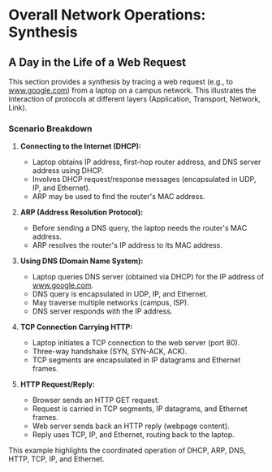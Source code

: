 # Overall Network Operations: Synthesis

## A Day in the Life of a Web Request

This section provides a synthesis by tracing a web request (e.g., to www.google.com) from a laptop on a campus network.  This illustrates the interaction of protocols at different layers (Application, Transport, Network, Link).

### Scenario Breakdown

1.  **Connecting to the Internet (DHCP):**
    *   Laptop obtains IP address, first-hop router address, and DNS server address using DHCP.
    *   Involves DHCP request/response messages (encapsulated in UDP, IP, and Ethernet).
    *   ARP may be used to find the router's MAC address.

2.  **ARP (Address Resolution Protocol):**
    *   Before sending a DNS query, the laptop needs the router's MAC address.
    *   ARP resolves the router's IP address to its MAC address.

3.  **Using DNS (Domain Name System):**
    *   Laptop queries DNS server (obtained via DHCP) for the IP address of www.google.com.
    *   DNS query is encapsulated in UDP, IP, and Ethernet.
    *   May traverse multiple networks (campus, ISP).
    *   DNS server responds with the IP address.

4.  **TCP Connection Carrying HTTP:**
    *   Laptop initiates a TCP connection to the web server (port 80).
    *   Three-way handshake (SYN, SYN-ACK, ACK).
    *   TCP segments are encapsulated in IP datagrams and Ethernet frames.

5.  **HTTP Request/Reply:**
    *   Browser sends an HTTP GET request.
    *   Request is carried in TCP segments, IP datagrams, and Ethernet frames.
    *   Web server sends back an HTTP reply (webpage content).
    *   Reply uses TCP, IP, and Ethernet, routing back to the laptop.

This example highlights the coordinated operation of DHCP, ARP, DNS, HTTP, TCP, IP, and Ethernet.